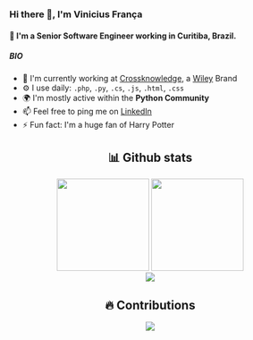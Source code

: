 ### Hi there 👋, I'm Vinicius França

#### 🚀 I'm a Senior Software Engineer working in Curitiba, Brazil.

##### BIO

- 🏢 I'm currently working at [Crossknowledge](https://www.crossknowledge.com/), a [Wiley](https://www.wiley.com/) Brand 
- ⚙️ I use daily: `.php`, `.py`, `.cs`, `.js`, `.html`, `.css`
- 🌍 I'm mostly active within the **Python Community**
- 📫 Feel free to ping me on [LinkedIn](https://www.linkedin.com/in/vinicius-franca-leite/)
- ⚡️ Fun fact: I'm a huge fan of Harry Potter

<h2 align="center"> 📊 Github stats </h2>
<p align="center">
  <img src="https://github-readme-stats-eight-theta.vercel.app/api?username=ViniciusFrancaDev&show_icons=true&theme=monokai" height="165">
  <img src="https://github-readme-stats-eight-theta.vercel.app/api/top-langs/?username=ViniciusFrancaDev&layout=compact&theme=monokai" height="165">
  <br>
  <img src="https://github-profile-trophy.vercel.app/?username=ViniciusFrancaDev&column=6&theme=monokai" />
</p>

<h2 align="center"> 🔥 Contributions </h2>
<p align="center">
  <a href="https://git.io/streak-stats">
    <img src="http://github-readme-streak-stats.herokuapp.com?user=ViniciusFrancaDev&theme=monokai">
  </a>
</p>
